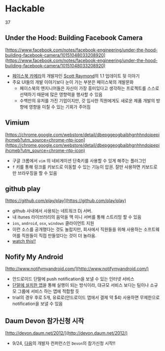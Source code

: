 # Hackable
37

## Under the Hood: Building Facebook Camera

[https://www.facebook.com/notes/facebook-engineering/under-the-hood-building-facebook-camera/10151048033208920](https://www.facebook.com/notes/facebook-engineering/under-the-hood-building-facebook-camera/10151048033208920)

* [페이스북 카메라](http://itunes.apple.com/us/app/facebook-camera/id525898024?mt=8)의 개발자인 [Scott Raymond](https://www.facebook.com/scoraymond)의 1.1 업데이트 뒷 이야기
* 주요 UI들의 개발 이야기보다 눈이 가는 부분은 페이스북의 개발문화
	* 페이스북의 엔지니어들은 자신이 가장 흥미있다고 생각하는 프로젝트를 스스로 선택하기 때문에 많은 영향력을 행사할 수 있음
	* 수백만의 유저를 가진 기업이지만, 갓 입사한 직원에게도 새로운 제품 개발의 방향에 영향을 미칠 수 있는 기회가 주어짐
	
## Vimium

[https://chrome.google.com/webstore/detail/dbepggeogbaibhgnhhndojpepiihcmeb?utm_source=chrome-ntp-icon](https://chrome.google.com/webstore/detail/dbepggeogbaibhgnhhndojpepiihcmeb?utm_source=chrome-ntp-icon)

* 구글 크롬에서 `vim` 의 네비게이션 단축키를 사용할 수 있게 해주는 플러그인
* `f` 키를 통해 링크를 키보드로 이동할 수 있는 기능이 압권. 잘만 사용하면 키보드로만 브라우징을 할 수 있음

## github play
[https://github.com/play/play](https://github.com/play/play)

* github 사내에서 사용되는 네트워크 Dj 서버.
* 내 itunes 라이브러리의 음악을 맥 미니 서버를 통해 스트리밍 할 수 있음
* `ios`, `android`, `osx`, `windows` 클라이언트 지원
* 이런 소스를 공개했다는 것도 놀랍지만, 회사에서 직원들을 위해 사용하는 소프트웨어를 직원들이 직접 만들었다는 것이 더 놀라움.
* [watch this!!](https://vimeo.com/holman/play)

## Nofify My Android

[http://www.notifymyandroid.com/](http://www.notifymyandroid.com/)

* 안드로이드 단말에 push notification을 보낼 수 있는 인터넷 서비스
* [단말에 설치한 앱](https://play.google.com/store/apps/details?id=com.usk.app.notifymyandroid&feature=nav_result#?t=W251bGwsMSwxLDMsImNvbS51c2suYXBwLm5vdGlmeW15YW5kcm9pZCJd)을 통해 실행이 되는 방식이라, 대규모 서비스 보다는 팀이나 소규모 그룹에 서비스 하는 앱에 적합할 듯
* trial의 경우 후로 5개, 유료로(안드로이드 앱에서 결제 약 $4) 사용하면 무제한으로 notification을 보낼 수 있음

## Daum Devon 참가신청 시작

[http://devon.daum.net/2012/](http://devon.daum.net/2012/)

* 9/24, [다음](http://dna.daum.net/)의 개발자 컨퍼런스인 `Devon`의 참가신청 시작!!